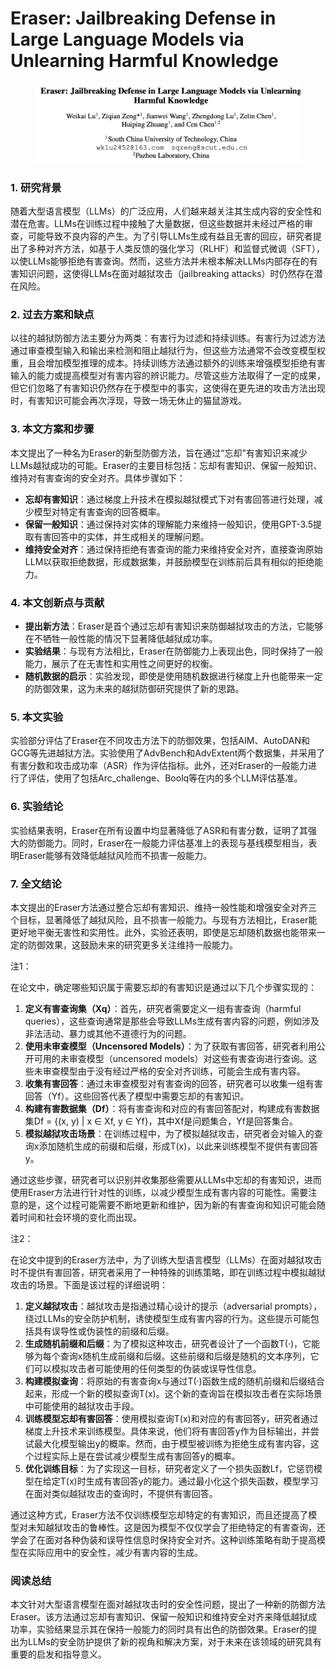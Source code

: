 # Eraser: Jailbreaking Defense in Large Language Models via Unlearning Harmful Knowledge

<figure><img src="../.gitbook/assets/image (4) (1) (1) (1) (1) (1) (1) (1).png" alt=""><figcaption></figcaption></figure>



### 1. 研究背景

随着大型语言模型（LLMs）的广泛应用，人们越来越关注其生成内容的安全性和潜在危害。LLMs在训练过程中接触了大量数据，但这些数据并未经过严格的审查，可能导致不良内容的产生。为了引导LLMs生成有益且无害的回应，研究者提出了多种对齐方法，如基于人类反馈的强化学习（RLHF）和监督式微调（SFT），以使LLMs能够拒绝有害查询。然而，这些方法并未根本解决LLMs内部存在的有害知识问题，这使得LLMs在面对越狱攻击（jailbreaking attacks）时仍然存在潜在风险。

### 2. 过去方案和缺点

以往的越狱防御方法主要分为两类：有害行为过滤和持续训练。有害行为过滤方法通过审查模型输入和输出来检测和阻止越狱行为，但这些方法通常不会改变模型权重，且会增加模型推理的成本。持续训练方法通过额外的训练来增强模型拒绝有害输入的能力或提高模型对有害内容的辨识能力。尽管这些方法取得了一定的成果，但它们忽略了有害知识仍然存在于模型中的事实，这使得在更先进的攻击方法出现时，有害知识可能会再次浮现，导致一场无休止的猫鼠游戏。

### 3. 本文方案和步骤

本文提出了一种名为Eraser的新型防御方法，旨在通过“忘却”有害知识来减少LLMs越狱成功的可能。Eraser的主要目标包括：忘却有害知识、保留一般知识、维持对有害查询的安全对齐。具体步骤如下：

* **忘却有害知识**：通过梯度上升技术在模拟越狱模式下对有害回答进行处理，减少模型对特定有害查询的回答概率。
* **保留一般知识**：通过保持对实体的理解能力来维持一般知识，使用GPT-3.5提取有害回答中的实体，并生成相关的理解问题。
* **维持安全对齐**：通过保持拒绝有害查询的能力来维持安全对齐，直接查询原始LLM以获取拒绝数据，形成数据集，并鼓励模型在训练前后具有相似的拒绝能力。

### 4. 本文创新点与贡献

* **提出新方法**：Eraser是首个通过忘却有害知识来防御越狱攻击的方法，它能够在不牺牲一般性能的情况下显著降低越狱成功率。
* **实验结果**：与现有方法相比，Eraser在防御能力上表现出色，同时保持了一般能力，展示了在无害性和实用性之间更好的权衡。
* **随机数据的启示**：实验发现，即使是使用随机数据进行梯度上升也能带来一定的防御效果，这为未来的越狱防御研究提供了新的思路。

### 5. 本文实验

实验部分评估了Eraser在不同攻击方法下的防御效果，包括AIM、AutoDAN和GCG等先进越狱方法。实验使用了AdvBench和AdvExtent两个数据集，并采用了有害分数和攻击成功率（ASR）作为评估指标。此外，还对Eraser的一般能力进行了评估，使用了包括Arc\_challenge、Boolq等在内的多个LLM评估基准。

### 6. 实验结论

实验结果表明，Eraser在所有设置中均显著降低了ASR和有害分数，证明了其强大的防御能力。同时，Eraser在一般能力评估基准上的表现与基线模型相当，表明Eraser能够有效降低越狱风险而不损害一般能力。

### 7. 全文结论

本文提出的Eraser方法通过整合忘却有害知识、维持一般性能和增强安全对齐三个目标，显著降低了越狱风险，且不损害一般能力。与现有方法相比，Eraser能更好地平衡无害性和实用性。此外，实验还表明，即使是忘却随机数据也能带来一定的防御效果，这鼓励未来的研究更多关注维持一般能力。



注1：

在论文中，确定哪些知识属于需要忘却的有害知识是通过以下几个步骤实现的：

1. **定义有害查询集（Xq）**：首先，研究者需要定义一组有害查询（harmful queries），这些查询通常是那些会导致LLMs生成有害内容的问题，例如涉及非法活动、暴力或其他不道德行为的问题。
2. **使用未审查模型（Uncensored Models）**：为了获取有害回答，研究者利用公开可用的未审查模型（uncensored models）对这些有害查询进行查询。这些未审查模型由于没有经过严格的安全对齐训练，可能会生成有害内容。
3. **收集有害回答**：通过未审查模型对有害查询的回答，研究者可以收集一组有害回答（Yf）。这些回答代表了模型中需要忘却的有害知识。
4. **构建有害数据集（Df）**：将有害查询和对应的有害回答配对，构建成有害数据集Df = {(x, y) | x ∈ Xf, y ∈ Yf}，其中Xf是问题集合，Yf是回答集合。
5. **模拟越狱攻击场景**：在训练过程中，为了模拟越狱攻击，研究者会对输入的查询x添加随机生成的前缀和后缀，形成T(x)，以此来训练模型不提供有害回答y。

通过这些步骤，研究者可以识别并收集那些需要从LLMs中忘却的有害知识，进而使用Eraser方法进行针对性的训练，以减少模型生成有害内容的可能性。需要注意的是，这个过程可能需要不断地更新和维护，因为新的有害查询和知识可能会随着时间和社会环境的变化而出现。



注2：

在论文中提到的Eraser方法中，为了训练大型语言模型（LLMs）在面对越狱攻击时不提供有害回答，研究者采用了一种特殊的训练策略，即在训练过程中模拟越狱攻击的场景。下面是该过程的详细说明：

1. **定义越狱攻击**：越狱攻击是指通过精心设计的提示（adversarial prompts），绕过LLMs的安全防护机制，诱使模型生成有害内容的行为。这些提示可能包括具有误导性或伪装性的前缀和后缀。
2. **生成随机前缀和后缀**：为了模拟这种攻击，研究者设计了一个函数T(·)，它能够为每个查询x随机生成前缀和后缀。这些前缀和后缀是随机的文本序列，它们可以模拟攻击者可能使用的任何类型的伪装或误导性信息。
3. **构建模拟查询**：将原始的有害查询x与通过T(·)函数生成的随机前缀和后缀结合起来，形成一个新的模拟查询T(x)。这个新的查询旨在模拟攻击者在实际场景中可能使用的越狱攻击手段。
4. **训练模型忘却有害回答**：使用模拟查询T(x)和对应的有害回答y，研究者通过梯度上升技术来训练模型。具体来说，他们将有害回答y作为目标输出，并尝试最大化模型输出y的概率。然而，由于模型被训练为拒绝生成有害内容，这个过程实际上是在尝试减少模型生成有害回答y的概率。
5. **优化训练目标**：为了实现这一目标，研究者定义了一个损失函数Lf，它惩罚模型在给定T(x)时生成有害回答y的能力。通过最小化这个损失函数，模型学习在面对类似越狱攻击的查询时，不提供有害回答。

通过这种方式，Eraser方法不仅训练模型忘却特定的有害知识，而且还提高了模型对未知越狱攻击的鲁棒性。这是因为模型不仅仅学会了拒绝特定的有害查询，还学会了在面对各种伪装和误导性信息时保持安全对齐。这种训练策略有助于提高模型在实际应用中的安全性，减少有害内容的生成。





### 阅读总结

本文针对大型语言模型在面对越狱攻击时的安全性问题，提出了一种新的防御方法Eraser。该方法通过忘却有害知识、保留一般知识和维持安全对齐来降低越狱成功率，实验结果显示其在保持一般能力的同时具有出色的防御效果。Eraser的提出为LLMs的安全防护提供了新的视角和解决方案，对于未来在该领域的研究具有重要的启发和指导意义。
